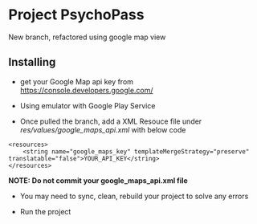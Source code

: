 # Project PsychoPass
New branch, refactored using google map view

## Installing
* get your Google Map api key from https://console.developers.google.com/

* Using emulator with Google Play Service

* Once pulled the branch, add a XML Resouce file under *res/values/google_maps_api.xml* with below code
```
<resources>
    <string name="google_maps_key" templateMergeStrategy="preserve" translatable="false">YOUR_API_KEY</string>
</resources>
```
**NOTE: Do not commit your google_maps_api.xml file**

* You may need to sync, clean, rebuild your project to solve any errors

* Run the project